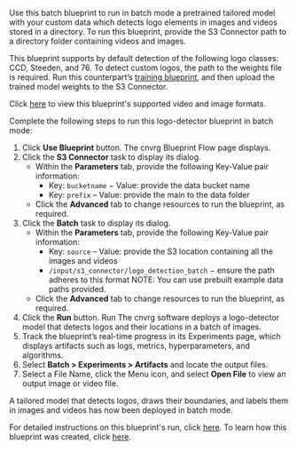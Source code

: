 Use this batch blueprint to run in batch mode a pretrained tailored model with your custom data which detects logo elements in images and videos stored in a directory. To run this blueprint, provide the S3 Connector path to a directory folder containing videos and images.

This blueprint supports by default detection of the following logo classes: CCD, Steeden, and 76. To detect custom logos, the path to the weights file is required. Run this counterpart’s [training blueprint](https://metacloud.cloud.cnvrg.io/marketplace/blueprints/logo-detection-training), and then upload the trained model weights to the S3 Connector.

Click [here]() to view this blueprint's supported video and image formats.

Complete the following steps to run this logo-detector blueprint in batch mode:
1. Click **Use Blueprint** button. The cnvrg Blueprint Flow page displays.
2. Click the **S3 Connector** task to display its dialog.
   - Within the **Parameters** tab, provide the following Key-Value pair information:
     - Key: `bucketname` − Value: provide the data bucket name
     - Key: `prefix` – Value: provide the main to the data folder
   - Click the **Advanced** tab to change resources to run the blueprint, as required.
3. Click the **Batch** task to display its dialog.
   - Within the **Parameters** tab, provide the following Key-Value pair information:
     - Key: `source` – Value: provide the S3 location containing all the images and videos
     - `/input/s3_connector/logo_detection_batch` − ensure the path adheres to this format
     NOTE: You can use prebuilt example data paths provided.
   - Click the **Advanced** tab to change resources to run the blueprint, as required.
4. Click the **Run** button. Run The cnvrg software deploys a logo-detector model that detects logos and their locations in a batch of images.
5. Track the blueprint’s real-time progress in its Experiments page, which displays artifacts such as logs, metrics, hyperparameters, and algorithms.
6. Select **Batch > Experiments > Artifacts** and locate the output files.
7. Select a File Name, click the Menu icon, and select **Open File** to view an output image or video file.

A tailored model that detects logos, draws their boundaries, and labels them in images and videos has now been deployed in batch mode.

For detailed instructions on this blueprint's run, click [here](). To learn how this blueprint was created, click [here](https://github.com/cnvrg/logo-detection-blueprint).
